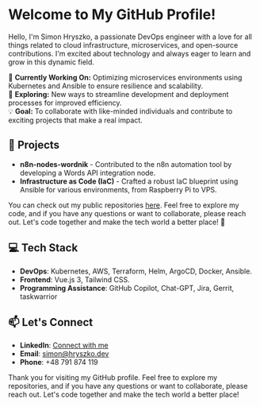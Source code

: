 # Welcome to My GitHub Profile!

Hello, I'm Simon Hryszko, a passionate DevOps engineer with a love for all things related to cloud infrastructure, microservices, and open-source contributions. I'm excited about technology and always eager to learn and grow in this dynamic field.

🔭 **Currently Working On:** Optimizing microservices environments using Kubernetes and Ansible to ensure resilience and scalability.  
🌱 **Exploring:** New ways to streamline development and deployment processes for improved efficiency.  
💡 **Goal:** To collaborate with like-minded individuals and contribute to exciting projects that make a real impact.
  
## 🚀 Projects

- **n8n-nodes-wordnik** - Contributed to the n8n automation tool by developing a Words API integration node.
- **Infrastructure as Code (IaC)** - Crafted a robust IaC blueprint using Ansible for various environments, from Raspberry Pi to VPS.

You can check out my public repositories [here](https://github.com/shirobachi?tab=repositories&type=public). Feel free to explore my code, and if you have any questions or want to collaborate, please reach out. Let's code together and make the tech world a better place! 🚀


## 💻 Tech Stack

- **DevOps**: Kubernetes, AWS, Terraform, Helm, ArgoCD, Docker, Ansible.
- **Frontend**: Vue.js 3, Tailwind CSS.
- **Programming Assistance**: GitHub Copilot, Chat-GPT, Jira, Gerrit, taskwarrior

## 📫 Let's Connect

- **LinkedIn**: [Connect with me](https://www.linkedin.com/in/simon-hryszko)
- **Email**: [simon@hryszko.dev](mailto:simon-from-gh@hryszko.dev)
- **Phone**: +48 791 874 119

Thank you for visiting my GitHub profile. Feel free to explore my repositories, and if you have any questions or want to collaborate, please reach out. Let's code together and make the tech world a better place!
